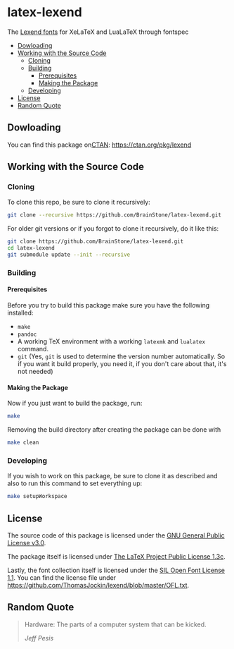 # latex-lexend

The [Lexend fonts](https://www.lexend.com/) for XeLaTeX and LuaLaTeX through fontspec

<!-- TOC depthFrom:2 depthTo:6 withLinks:1 updateOnSave:1 orderedList:0 -->

- [Dowloading](#dowloading)
- [Working with the Source Code](#working-with-the-source-code)
	- [Cloning](#cloning)
	- [Building](#building)
		- [Prerequisites](#prerequisites)
		- [Making the Package](#making-the-package)
	- [Developing](#developing)
- [License](#license)
- [Random Quote](#random-quote)

<!-- /TOC -->

## Dowloading

You can find this package on[CTAN](https://ctan.org/): https://ctan.org/pkg/lexend

## Working with the Source Code

### Cloning

To clone this repo, be sure to clone it recursively:

```sh
git clone --recursive https://github.com/BrainStone/latex-lexend.git
```

For older git versions or if you forgot to clone it recursively, do it like this:

```sh
git clone https://github.com/BrainStone/latex-lexend.git
cd latex-lexend
git submodule update --init --recursive
```

### Building

#### Prerequisites

Before you try to build this package make sure you have the following installed:

- `make`
- `pandoc`
- A working TeX environment with a working `latexmk` and `lualatex` command.
- `git` (Yes, `git` is used to determine the version number automatically. So if you want it build properly, you need it, if you don't care about that, it's
  not needed)

#### Making the Package

Now if you just want to build the package, run:

```sh
make
```

Removing the build directory after creating the package can be done with

```sh
make clean
```

### Developing

If you wish to work on this package, be sure to clone it as described and also to run this command to set everything up:

```sh
make setupWorkspace
```

## License

The source code of this package is licensed under the [GNU General Public License v3.0](https://www.gnu.org/licenses/gpl-3.0.html).

The package itself is licensed under [The LaTeX Project Public License 1.3c](https://ctan.org/license/lppl1.3c).

Lastly, the font collection itself is licensed under the [SIL Open Font License 1.1](https://opensource.org/licenses/OFL-1.1). You can find the license file
under https://github.com/ThomasJockin/lexend/blob/master/OFL.txt.

## Random Quote

> Hardware: The parts of a computer system that can be kicked.
>
> <cite>Jeff Pesis</cite>
